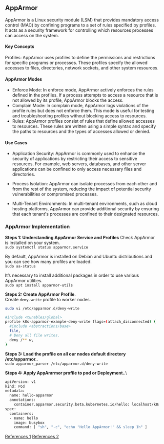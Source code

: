 

## AppArmor

AppArmor is a Linux security module (LSM) that provides mandatory access control (MAC) by confining programs to a set of rules specified by profiles. It acts as a security framework for controlling which resources processes can access on the system.

#### Key Concepts
Profiles: AppArmor uses profiles to define the permissions and restrictions for specific programs or processes. These profiles specify the allowed accesses to files, directories, network sockets, and other system resources.

#### AppArmor Modes

- Enforce Mode: In enforce mode, AppArmor actively enforces the rules defined in the profiles. If a process attempts to access a resource that is not allowed by its profile, AppArmor blocks the access.
- Complain Mode: In complain mode, AppArmor logs violations of the profile rules but does not enforce them. This mode is useful for testing and troubleshooting profiles without blocking access to resources.
- Rules: AppArmor profiles consist of rules that define allowed accesses to resources. These rules are written using a simple syntax and specify the paths to resources and the types of accesses allowed or denied.

#### Use Cases
- Application Security: AppArmor is commonly used to enhance the security of applications by restricting their access to sensitive resources. For example, web servers, databases, and other server applications can be confined to only access necessary files and directories.

- Process Isolation: AppArmor can isolate processes from each other and from the rest of the system, reducing the impact of potential security vulnerabilities or compromised processes.

- Multi-Tenant Environments: In multi-tenant environments, such as cloud hosting platforms, AppArmor can provide additional security by ensuring that each tenant's processes are confined to their designated resources.

### AppArmor Implementation

**Steps 1: Understanding AppArmor Service and Profiles**
Check AppArmor is installed on your system.\
`sudo systemctl status apparmor.service`

By default, AppArmor is installed on Debian and Ubuntu distributions and you can see how many profiles are loaded.\
`sudo aa-status`

It’s necessary to install additional packages in order to use various AppArmor utilities.\
`sudo apt install apparmor-utils`

**Steps 2: Create AppArmor Profile**.\
Create `deny-write` profile to worker nodes.
```bash
sudo vi /etc/apparmor.d/deny-write

#include <tunables/global>
profile k8s-apparmor-example-deny-write flags=(attach_disconnected) {
  #include <abstractions/base>
  file,
  # Deny all file writes.
  deny /** w,
}
```
**Steps 3: Load the profile on all our nodes default directory /etc/apparmor.**.\
`sudo apparmor_parser /etc/apparmor.d/deny-write`

**Steps 4: Apply AppAmrmor profile to pod or Deployment.**.\
```bash
apiVersion: v1
kind: Pod
metadata:
  name: hello-apparmor
  annotations:
    container.apparmor.security.beta.kubernetes.io/hello: localhost/k8s-apparmor-example-deny-write
spec:
  containers:
  - name: hello
    image: busybox
    command: [ "sh", "-c", "echo 'Hello AppArmor!' && sleep 1h" ]
```
[References 1](https://jumpcloud.com/blog/how-to-configure-apparmor-for-security-debian-ubuntu#:~:text=The%20output%20tells%20you%20how,two%20modes%3A%20enforce%20or%20complain.)
[References 2](https://gitlab.com/apparmor/apparmor/-/wikis/Documentation)

